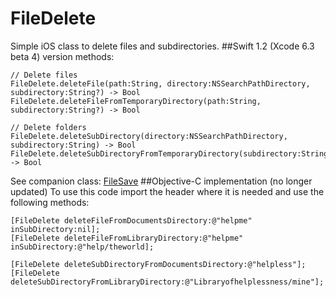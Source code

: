 FileDelete
==========

Simple iOS class to delete files and subdirectories.
##Swift 1.2 (Xcode 6.3 beta 4) version methods:

    // Delete files
    FileDelete.deleteFile(path:String, directory:NSSearchPathDirectory,  subdirectory:String?) -> Bool
    FileDelete.deleteFileFromTemporaryDirectory(path:String, subdirectory:String?) -> Bool
    
    // Delete folders
    FileDelete.deleteSubDirectory(directory:NSSearchPathDirectory, subdirectory:String) -> Bool
    FileDelete.deleteSubDirectoryFromTemporaryDirectory(subdirectory:String) -> Bool

See companion class: [FileSave](https://github.com/sketchytech/FileSave)
##Objective-C implementation (no longer updated)
To use this code import the header where it is needed and use the following methods:


    [FileDelete deleteFileFromDocumentsDirectory:@"helpme" inSubDirectory:nil];
    [FileDelete deleteFileFromLibraryDirectory:@"helpme" inSubDirectory:@"help/theworld];
    
    [FileDelete deleteSubDirectoryFromDocumentsDirectory:@"helpless"];
    [FileDelete deleteSubDirectoryFromLibraryDirectory:@"Libraryofhelplessness/mine"];


